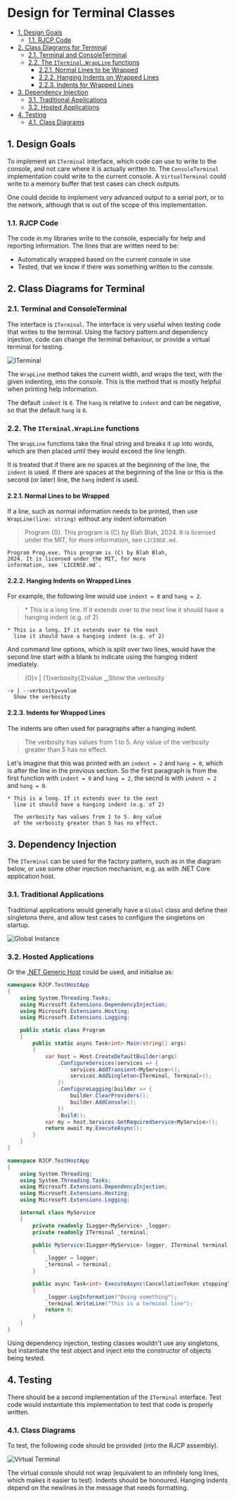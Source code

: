 # Design for Terminal Classes <!-- omit in toc -->

- [1. Design Goals](#1-design-goals)
  - [1.1. RJCP Code](#11-rjcp-code)
- [2. Class Diagrams for Terminal](#2-class-diagrams-for-terminal)
  - [2.1. Terminal and ConsoleTerminal](#21-terminal-and-consoleterminal)
  - [2.2. The `ITerminal.WrapLine` functions](#22-the-iterminalwrapline-functions)
    - [2.2.1. Normal Lines to be Wrapped](#221-normal-lines-to-be-wrapped)
    - [2.2.2. Hanging Indents on Wrapped Lines](#222-hanging-indents-on-wrapped-lines)
    - [2.2.3. Indents for Wrapped Lines](#223-indents-for-wrapped-lines)
- [3. Dependency Injection](#3-dependency-injection)
  - [3.1. Traditional Applications](#31-traditional-applications)
  - [3.2. Hosted Applications](#32-hosted-applications)
- [4. Testing](#4-testing)
  - [4.1. Class Diagrams](#41-class-diagrams)

## 1. Design Goals

To implement an `ITerminal` interface, which code can use to write to the
console, and not care where it is actually written to. The `ConsoleTerminal`
implementation could write to the current console. A `VirtualTerminal` could
write to a memory buffer that test cases can check outputs.

One could decide to implement very advanced output to a serial port, or to the
network, although that is out of the scope of this implementation.

### 1.1. RJCP Code

The code in my libraries write to the console, especially for help and reporting
information. The lines that are written need to be:

- Automatically wrapped based on the current console in use
- Tested, that we know if there was something written to the console.

## 2. Class Diagrams for Terminal

### 2.1. Terminal and ConsoleTerminal

The interface is `ITerminal`. The interface is very useful when testing code
that writes to the terminal. Using the factory pattern and dependency injection,
code can change the terminal behaviour, or provide a virtual terminal for
testing.

![ITerminal](./figures/ITerminal/ITerminal.svg)

The `WrapLine` method takes the current width, and wraps the text, with the
given indenting, into the console. This is the method that is mostly helpful
when printing help information.

The default `indent` is `0`. The `hang` is relative to `indent` and can be
negative, so that the default `hang` is `0`.

### 2.2. The `ITerminal.WrapLine` functions

The `WrapLine` functions take the final string and breaks it up into words,
which are then placed until they would exceed the line length.

It is treated that if there are no spaces at the beginning of the line, the
`indent` is used. If there are spaces at the beginning of the line or this is
the second (or later) line, the `hang` indent is used.

#### 2.2.1. Normal Lines to be Wrapped

If a line, such as normal information needs to be printed, then use
`WrapLine(line: string)` without any indent information

> Program {0}. This program is (C) by Blah Blah, 2024. It is licensed under the
> MIT, for more information, see `LICENSE.md`.

```text
Program Prog.exe. This program is (C) by Blah Blah,
2024. It is licensed under the MIT, for more
information, see `LICENSE.md`.
```

#### 2.2.2. Hanging Indents on Wrapped Lines

For example, the following line would use `indent = 0` and `hang = 2`.

> \* This is a long line. If it extends over to the next line it should have a
> hanging indent (e.g. of 2)

```text
* This is a long. If it extends over to the next
  line it should have a hanging indent (e.g. of 2)
```

And command line options, which is split over two lines, would have the second
line start with a blank to indicate using the hanging indent imediately.

> {0}v | {1}verbosity{2}value
> &blank;Show the verbosity

```text
-v | --verbosity=value
  Show the verbosity
```

#### 2.2.3. Indents for Wrapped Lines

The indents are often used for paragraphs after a hanging indent.

> The verbosity has values from 1 to 5. Any value of the verbosity greater than 5 has no effect.

Let's imagine that this was printed with an `indent = 2` and `hang = 0`, which
is after the line in the previous section. So the first paragraph is from the
first function with `indent = 0` and `hang = 2`, the secnd is with `indent = 2`
and `hang = 0`.

```text
* This is a long. If it extends over to the next
  line it should have a hanging indent (e.g. of 2)

  The verbosity has values from 1 to 5. Any value
  of the verbosity greater than 5 has no effect.
```

## 3. Dependency Injection

The `ITerminal` can be used for the factory pattern, such as in the diagram
below, or use some other injection mechanism, e.g. as with .NET Core application
host.

### 3.1. Traditional Applications

Traditional applications would generally have a `Global` class and define their
singletons there, and allow test cases to configure the singletons on startup.

![Global Instance](./figures/GlobalInstance/GlobalInstance.svg)

### 3.2. Hosted Applications

Or the [.NET Generic
Host](https://learn.microsoft.com/en-us/dotnet/core/extensions/generic-host?tabs=appbuilder)
could be used, and initialise as:

```csharp
namespace RJCP.TestHostApp
{
    using System.Threading.Tasks;
    using Microsoft.Extensions.DependencyInjection;
    using Microsoft.Extensions.Hosting;
    using Microsoft.Extensions.Logging;

    public static class Program
    {
        public static async Task<int> Main(string[] args)
        {
            var host = Host.CreateDefaultBuilder(args)
                .ConfigureServices(services => {
                    services.AddTransient<MyService>();
                    services.AddSingleton<ITerminal, Terminal>();
                })
                .ConfigureLogging(builder => {
                    builder.ClearProviders();
                    builder.AddConsole();
                })
                .Build();
            var my = host.Services.GetRequiredService<MyService>();
            return await my.ExecuteAsync();
        }
    }
}

namespace RJCP.TestHostApp
{
    using System.Threading;
    using System.Threading.Tasks;
    using Microsoft.Extensions.DependencyInjection;
    using Microsoft.Extensions.Hosting;
    using Microsoft.Extensions.Logging;

    internal class MyService
    {
        private readonly ILogger<MyService> _logger;
        private readonly ITerminal _terminal;

        public MyService(ILogger<MyService> logger, ITerminal terminal)
        {
            _logger = logger;
            _terminal = terminal;
        }

        public async Task<int> ExecuteAsync(CancellationToken stoppingToken = default)
        {
            _logger.LogInformation("Doing something");
            _terminal.WriteLine("This is a terminal line");
            return 0;
        }
    }
}
```

Using dependency injection, testing classes wouldn't use any singletons, but
instantiate the test object and inject into the constructor of objects being
tested.

## 4. Testing

There should be a second implementation of the `ITerminal` interface. Test code
would instantiate this implementation to test that code is properly written.

### 4.1. Class Diagrams

To test, the following code should be provided (into the RJCP assembly).

![Virtual Terminal](./figures/VirtualTerminal/VirtualTerminal.svg)

The virtual console should not wrap (equivalent to an infinitely long lines,
which makes it easier to test). Indents should be honoured. Hanging indents
depend on the newlines in the message that needs formatting.
